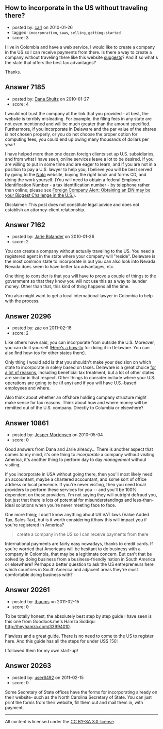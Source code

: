 ## How to incorporate in the US without traveling there?

- posted by: [carl](https://stackexchange.com/users/-1/2359-carl) on 2010-01-26
- tagged: `incorporation`, `saas`, `selling`, `getting-started`
- score: 3

I live in Colombia and have a web service, I would like to create a company in the US so I can receive payments from there. Is there a way to create a company without traveling there like this website [suggests](http://www.myuscompany.com/)? And if so what's the state that offers the best tax advantages?

Thanks.


## Answer 7185

- posted by: [Dana Shultz](https://stackexchange.com/users/-1/1841-dana-shultz) on 2010-01-27
- score: 4

<p>I would not trust the company at the link that you provided - at best, the website is terribly misleading. For example, the filing fees in any state are not even mentioned and will be much greater than the amount specified. Furthermore, if you incorporate in Delaware and the par value of the shares is not chosen properly, or you do not choose the proper option for computing fees, you could end up owing many thousands of dollars per year!</p>

<p>I have helped more than one dozen foreign clients set up U.S. subsidiaries, and from what I have seen, online services leave a lot to be desired. If you are willing to put in some time and are eager to learn, and if you are not in a position to pay a U.S. lawyer to help you, I believe you will be best served by going to the <a href="http://www.nolo.com/legal-encyclopedia/business-llcs-corporations/" rel="nofollow">Nolo</a> website, buying the right book and forms CD, and doing the work yourself. (You will need to obtain a federal Employer Identification Number - a tax identification number - by telephone rather than online; please see <a href="http://danashultz.com/blog/2009/11/30/foreign-company-alert-obtaining-an-ein-may-be-your-biggest-challenge-in-the-u-s/" rel="nofollow">Foreign Company Alert: Obtaining an EIN may be your Biggest Challenge in the U.S.</a>).</p>

<p>Disclaimer: This post does not constitute legal advice and does not establish an attorney-client relationship.</p>



## Answer 7162

- posted by: [Jarie Bolander](https://stackexchange.com/users/-1/585-jarie-bolander) on 2010-01-26
- score: 2

You can create a company without actually traveling to the US. You need a registered agent in the state where your company will "reside". Delaware is the most common state to incorporate in but you can also look into Nevada. Nevada does seem to have better tax advantages, etc.

One thing to consider is that you will have to prove a couple of things to the government so that they know you will not use this as a way to launder money. Other than that, this kind of thing happens all the time.

You also might want to get a local international lawyer in Colombia to help with the process.


## Answer 20296

- posted by: [zac](https://stackexchange.com/users/-1/6708-zac) on 2011-02-16
- score: 2

<p>Like others have said, you can incorporate from outside the U.S. Moreover, you can do it yourself (<a href="http://www.seravia.com/howto/Seravia/Form+a+Delaware+Corporation_easy" rel="nofollow">Here's a how-to</a> for doing it in Delaware. You can also find how-tos for other states there).  </p>

<p>Only thing I would add is that you shouldn't make your decision on which state to incorporate in solely based on taxes. Delaware is a great choice <a href="http://corp.delaware.gov/whycorporations_web.pdf" rel="nofollow">for a lot of reasons</a>, including beneficial tax treatment, but a lot of other states are similar in that respect. Other things to consider include where your U.S. operations are going to be (if any) and if you will have U.S.-based employees and where.</p>

<p>Also think about whether an offshore holding company structure might make sense for tax reasons. Think about how and where money will be remitted out of the U.S. company. Directly to Columbia or elsewhere?     </p>



## Answer 10861

- posted by: [Jesper Mortensen](https://stackexchange.com/users/-1/1261-jesper-mortensen) on 2010-05-04
- score: 0

Good answers from Dana and Jarie already... There is another aspect that comes to my mind, it's one thing to *incorporate* a company without visiting America, it's another thing to perform day to day *management* without visiting.

If you incorporate in USA without going there, then you'll most likely need an accountant, maybe a chartered accountant, and some sort of office address or local presence. If you're never visiting, then you need local providers to perform these services for you -- and you'll be 100% dependent on these providers. I'm not saying they will outright defraud you, but just that there is lots of potential for misunderstandings and less-than-ideal solutions when you're never meeting face to face.

One more thing; I don't know anything about US VAT laws (Value Added Tax, Sales Tax), but is it worth considering if/how this will impact you if you're registered in America?

> create a company in the US so I can receive payments from there

International payments are fairly easy nowadays, thanks to credit cards. If you're worried that Americans will be hesitant to do business with a company in Colombia, that may be a legitimate concern. But can't that be solved by doing business from a business-friendly nation in South America or elsewhere? Perhaps a better question to ask the US entrepreneurs here which countries in South America and adjacent areas they're most comfortable doing business with?


## Answer 20261

- posted by: [tbaums](https://stackexchange.com/users/-1/7624-tbaums) on 2011-02-15
- score: 0

To be totally honest, the absolutely best step by step guide I have seen is this one from Goodlook.me's Hamza Siddiqui http://heyhamza.com/33994010.

Flawless and a great guide. There is no need to come to the US to register here. And this guide has all the steps for under US$ 150!

I followed them for my own start-up!


## Answer 20263

- posted by: [user6492](https://stackexchange.com/users/-1/6492-user6492) on 2011-02-15
- score: 0

Some Secretary of State offices have the forms for incorporating already on their website- such as the North Carolina Secretary of State. You can just print the forms from their website, fill them out and mail them in, with payment.  



---

All content is licensed under the [CC BY-SA 3.0 license](https://creativecommons.org/licenses/by-sa/3.0/).
